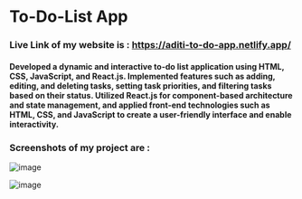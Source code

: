 # To-Do-List App

### Live Link of my website is : https://aditi-to-do-app.netlify.app/


#### Developed a dynamic and interactive to-do list application using HTML, CSS, JavaScript, and React.js. Implemented features such as adding, editing, and deleting tasks, setting task priorities, and filtering tasks based on their status. Utilized React.js for component-based architecture and state management, and applied front-end technologies such as HTML, CSS, and JavaScript to create a user-friendly interface and enable interactivity.

### Screenshots of my project are :  


![image](https://user-images.githubusercontent.com/87199402/234765533-2a5973c1-c5d4-4f99-9e38-f8364d235c69.png)

![image](https://user-images.githubusercontent.com/87199402/234765827-e3bf76bb-653a-4438-aa9a-acbe361d9124.png)
